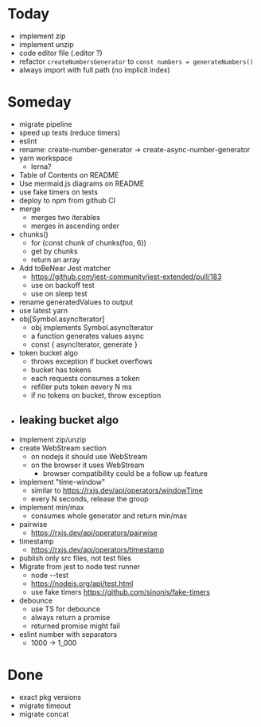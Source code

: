 # Today
- implement zip
- implement unzip
- code editor file (.editor ?)
- refactor `createNumbersGenerator` to `const numbers = generateNumbers()`
- always import with full path (no implicit index)

# Someday
- migrate pipeline
- speed up tests (reduce timers)
- eslint
- rename: create-number-generator -> create-async-number-generator
- yarn workspace
  - lerna?
- Table of Contents on README
- Use mermaid.js diagrams on README
- use fake timers on tests
- deploy to npm from github CI
- merge
  - merges two iterables
  - merges in ascending order
- chunks()
  - for (const chunk of chunks(foo, 6))
  - get by chunks
  - return an array
- Add toBeNear Jest matcher
  - https://github.com/jest-community/jest-extended/pull/183
  - use on backoff test
  - use on sleep test
- rename generatedValues to output
- use latest yarn
- obj[Symbol.asyncIterator]
  - obj implements Symbol.asyncIterator
  - a function generates values async
  - const { asyncIterator, generate }
- token bucket algo
  - throws exception if bucket overflows
  - bucket has tokens
  - each requests consumes a token
  - refiller puts token eevery N ms
  - if no tokens on bucket, throw exception
- leaking bucket algo
  -
- implement zip/unzip
- create WebStream section
  - on nodejs it should use WebStream
  - on the browser it uses WebStream
    - browser compatibility could be a follow up feature
- implement "time-window"
  - similar to https://rxjs.dev/api/operators/windowTime
  - every N seconds, release the group
- implement min/max
  - consumes whole generator and return min/max
- pairwise
  - https://rxjs.dev/api/operators/pairwise
- timestamp
  - https://rxjs.dev/api/operators/timestamp
- publish only src files, not test files
- Migrate from jest to node test runner
  - node --test
  - https://nodejs.org/api/test.html
  - use fake timers https://github.com/sinonjs/fake-timers
- debounce
  - use TS for debounce
  - always return a promise
  - returned promise might fail
- eslint number with separators
  - 1000 -> 1_000

# Done
- exact pkg versions
- migrate timeout
- migrate concat
